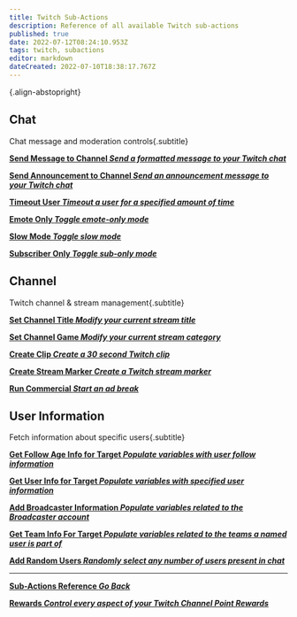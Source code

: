 ```yaml
---
title: Twitch Sub-Actions
description: Reference of all available Twitch sub-actions
published: true
date: 2022-07-12T08:24:10.953Z
tags: twitch, subactions
editor: markdown
dateCreated: 2022-07-10T18:38:17.767Z
---
```


<i class="mdi mdi-twitch text--twitch"></i>{.align-abstopright}

## Chat
Chat message and moderation controls{.subtitle}
<section class="btn-grid my-5">
  
  [<i class="mdi mdi-comment text--twitch"></i>**Send Message to Channel *Send a formatted message to your Twitch chat***](/en/Sub-Actions/Twitch/Send-Message-To-Channel)
  
  [<i class="mdi mdi-comment text--twitch"></i>**Send Announcement to Channel *Send an announcement message to your Twitch chat***](/en/Sub-Actions/Twitch/Announcement)
  
  [<i class="mdi mdi-account-tie-voice-off text--twitch"></i>**Timeout User *Timeout a user for a specified amount of time***](/en/Sub-Actions/Twitch/Timeout-User)
  
  [<i class="mdi mdi-emoticon text--twitch"></i>**Emote Only *Toggle emote-only mode***](/en/Sub-Actions/Twitch/Emote-Only)
  
  [<i class="mdi mdi-speedometer-slow text--twitch"></i>**Slow Mode *Toggle slow mode***](/en/Sub-Actions/Twitch/Slow-Mode)
  
  [<i class="mdi mdi-account-lock text--twitch"></i>**Subscriber Only *Toggle sub-only mode***](/en/Sub-Actions/Twitch/Subscriber-Only)

</section>

## Channel
Twitch channel &amp; stream management{.subtitle}
<section class="btn-grid my-5">
  
  [<i class="mdi mdi-format-title text--twitch"></i>**Set Channel Title *Modify your current stream title***](/en/Sub-Actions/Twitch/Set-Title)
  
  [<i class="mdi mdi-gamepad text--twitch"></i>**Set Channel Game *Modify your current stream category***](/en/Sub-Actions/Twitch/Set-Channel-Game)
    
  [<i class="mdi mdi-clipboard-play text--twitch"></i> **Create Clip *Create a 30 second Twitch clip***](/en/Sub-Actions/Twitch/Create-Clip)
  
  [<i class="mdi mdi-bookmark text--twitch"></i>**Create Stream Marker *Create a Twitch stream marker***](/en/Sub-Actions/Twitch/Create-Stream-Marker)
  
  [<i class="mdi mdi-television-classic text--twitch"></i>**Run Commercial *Start an ad break***](/en/Sub-Actions/Twitch/Run-Commercial)

</section>

## User Information
Fetch information about specific users{.subtitle}
<section class="btn-grid my-5">
    
  [<i class="mdi mdi-account-heart text--twitch"></i>**Get Follow Age Info for Target *Populate variables with user follow information***](/en/Sub-Actions/Twitch/Get-Follow-Age)
  
  [<i class="mdi mdi-account text--twitch"></i>**Get User Info for Target *Populate variables with specified user information***](/en/Sub-Actions/Twitch/Get-User-Info-for-Target)
  
  [<i class="mdi mdi-account text--twitch"></i>**Add Broadcaster Information *Populate variables related to the Broadcaster account***](/en/Sub-Actions/Twitch/Add-Broadcaster-Information)
  
  [<i class="mdi mdi-account text--twitch"></i>**Get Team Info For Target *Populate variables related to the teams a named user is part of***](/en/Sub-Actions/Twitch/Get-Team-Info-For-Target)

  [<i class="mdi mdi-account text--twitch"></i>**Add Random Users *Randomly select any number of users present in chat***](/en/Sub-Actions/Twitch/Add-Random-Users)

</section>

---

<section class="btn-grid my-5">
    
  [<i class="mdi mdi-chevron-left"></i>**Sub-Actions Reference *Go Back***](/en/Sub-Actions)
  
  [<i class="mdi mdi-twitch text--twitch"></i>**Rewards *Control every aspect of your Twitch Channel Point Rewards***](/en/Sub-Actions/Rewards)
  
</section>